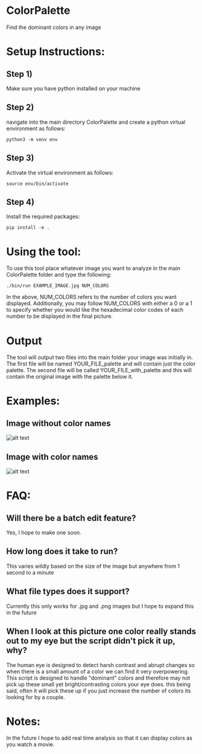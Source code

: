 # ColorPalette
Find the dominant colors in any image

# Setup Instructions:
## Step 1)
Make sure you have python installed on your machine

## Step 2)
navigate into the main directory ColorPalette and create a python virtual environment as follows:
```
python3 -m venv env
```

## Step 3)
Activate the virtual environment as follows:
```
source env/bin/activate
```

## Step 4)
Install the required packages:
```
pip install -e .
```

# Using the tool:
To use this tool place whatever image you want to analyze in the main ColorPalette folder and type the following:
```
./bin/run EXAMPLE_IMAGE.jpg NUM_COLORS
```
In the above, NUM_COLORS refers to the number of colors you want displayed. Additionally, you may follow NUM_COLORS with either a 0 or a 1 to specify whether you would like the hexadecimal color codes of each number to be displayed in the final picture.

# Output
The tool will output two files into the main folder your image was initially in. The first file will be named YOUR_FILE_palette and will contain just the color palette. The second file will be called YOUR_FILE_with_palette and this will contain the original image with the palette below it.

# Examples:
## Image without color names
![alt text](https://github.com/rodartha/ColorPalette/blob/master/Example/fox_with_palette.jpg)

## Image with color names
![alt text](https://github.com/rodartha/ColorPalette/blob/master/Example/fox_with_pallete_text.jpg)

# FAQ:
## Will there be a batch edit feature?
Yes, I hope to make one soon.
## How long does it take to run?
This varies wildly based on the size of the image but anywhere from 1 second to a minute
## What file types does it support?
Currently this only works for .jpg and .png images but I hope to expand this in the future
## When I look at this picture one color really stands out to my eye but the script didn't pick it up, why?
The human eye is designed to detect harsh contrast and abrupt changes so when there is a small amount of a color we can find it very overpowering. This script is designed to handle "dominant" colors and therefore may not pick up these small yet bright/contrasting colors your eye does. this being said, often it will pick these up if you just increase the number of colors its looking for by a couple.

# Notes:
In the future I hope to add real time analysis so that it can display colors as you watch a movie.
